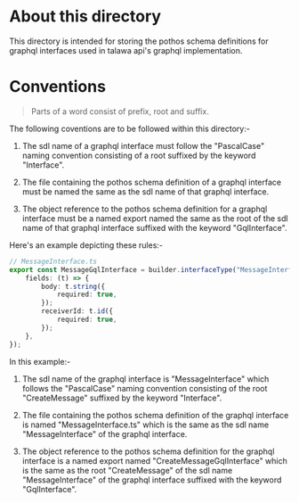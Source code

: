 # About this directory

This directory is intended for storing the pothos schema definitions for graphql interfaces used in talawa api's graphql implementation.

# Conventions

> Parts of a word consist of prefix, root and suffix.

The following coventions are to be followed within this directory:-

1. The sdl name of a graphql interface must follow the "PascalCase" naming convention consisting of a root suffixed by the keyword "Interface".

2. The file containing the pothos schema definition of a graphql interface must be named the same as the sdl name of that graphql interface.

3. The object reference to the pothos schema definition for a graphql interface must be a named export named the same as the root of the sdl name of that graphql interface suffixed with the keyword "GqlInterface".

Here's an example depicting these rules:-

```typescript
// MessageInterface.ts
export const MessageGqlInterface = builder.interfaceType("MessageInterface", {
	fields: (t) => {
		body: t.string({
			required: true,
		});
		receiverId: t.id({
			required: true,
		});
	},
});
```
In this example:-

1. The sdl name of the graphql interface is "MessageInterface" which follows the "PascalCase" naming convention consisting of the root "CreateMessage" suffixed by the keyword "Interface".

2. The file containing the pothos schema definition of the graphql interface is named "MessageInterface.ts" which is the same as the sdl name "MessageInterface" of the graphql interface.

3. The object reference to the pothos schema definition for the graphql interface is a named export named "CreateMessageGqlInterface" which is the same as the root "CreateMessage" of the sdl name "MessageInterface" of the graphql interface suffixed with the keyword "GqlInterface".
